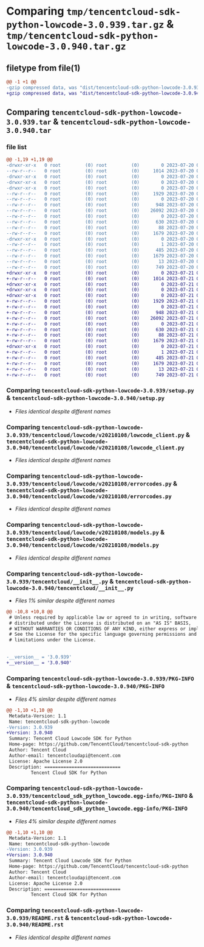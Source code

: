 # Comparing `tmp/tencentcloud-sdk-python-lowcode-3.0.939.tar.gz` & `tmp/tencentcloud-sdk-python-lowcode-3.0.940.tar.gz`

## filetype from file(1)

```diff
@@ -1 +1 @@
-gzip compressed data, was "dist/tencentcloud-sdk-python-lowcode-3.0.939.tar", last modified: Thu Jul 20 00:27:02 2023, max compression
+gzip compressed data, was "dist/tencentcloud-sdk-python-lowcode-3.0.940.tar", last modified: Fri Jul 21 00:45:15 2023, max compression
```

## Comparing `tencentcloud-sdk-python-lowcode-3.0.939.tar` & `tencentcloud-sdk-python-lowcode-3.0.940.tar`

### file list

```diff
@@ -1,19 +1,19 @@
-drwxr-xr-x   0 root         (0) root         (0)        0 2023-07-20 00:27:02.000000 tencentcloud-sdk-python-lowcode-3.0.939/
--rw-r--r--   0 root         (0) root         (0)     1014 2023-07-20 00:27:02.000000 tencentcloud-sdk-python-lowcode-3.0.939/setup.py
-drwxr-xr-x   0 root         (0) root         (0)        0 2023-07-20 00:27:02.000000 tencentcloud-sdk-python-lowcode-3.0.939/tencentcloud/
-drwxr-xr-x   0 root         (0) root         (0)        0 2023-07-20 00:27:02.000000 tencentcloud-sdk-python-lowcode-3.0.939/tencentcloud/lowcode/
-drwxr-xr-x   0 root         (0) root         (0)        0 2023-07-20 00:27:02.000000 tencentcloud-sdk-python-lowcode-3.0.939/tencentcloud/lowcode/v20210108/
--rw-r--r--   0 root         (0) root         (0)     1929 2023-07-20 00:27:02.000000 tencentcloud-sdk-python-lowcode-3.0.939/tencentcloud/lowcode/v20210108/lowcode_client.py
--rw-r--r--   0 root         (0) root         (0)        0 2023-07-20 00:27:02.000000 tencentcloud-sdk-python-lowcode-3.0.939/tencentcloud/lowcode/v20210108/__init__.py
--rw-r--r--   0 root         (0) root         (0)      948 2023-07-20 00:27:02.000000 tencentcloud-sdk-python-lowcode-3.0.939/tencentcloud/lowcode/v20210108/errorcodes.py
--rw-r--r--   0 root         (0) root         (0)    26092 2023-07-20 00:27:02.000000 tencentcloud-sdk-python-lowcode-3.0.939/tencentcloud/lowcode/v20210108/models.py
--rw-r--r--   0 root         (0) root         (0)        0 2023-07-20 00:27:02.000000 tencentcloud-sdk-python-lowcode-3.0.939/tencentcloud/lowcode/__init__.py
--rw-r--r--   0 root         (0) root         (0)      630 2023-07-20 00:27:02.000000 tencentcloud-sdk-python-lowcode-3.0.939/tencentcloud/__init__.py
--rw-r--r--   0 root         (0) root         (0)       88 2023-07-20 00:27:02.000000 tencentcloud-sdk-python-lowcode-3.0.939/setup.cfg
--rw-r--r--   0 root         (0) root         (0)     1679 2023-07-20 00:27:02.000000 tencentcloud-sdk-python-lowcode-3.0.939/PKG-INFO
-drwxr-xr-x   0 root         (0) root         (0)        0 2023-07-20 00:27:02.000000 tencentcloud-sdk-python-lowcode-3.0.939/tencentcloud_sdk_python_lowcode.egg-info/
--rw-r--r--   0 root         (0) root         (0)        1 2023-07-20 00:27:02.000000 tencentcloud-sdk-python-lowcode-3.0.939/tencentcloud_sdk_python_lowcode.egg-info/dependency_links.txt
--rw-r--r--   0 root         (0) root         (0)      485 2023-07-20 00:27:02.000000 tencentcloud-sdk-python-lowcode-3.0.939/tencentcloud_sdk_python_lowcode.egg-info/SOURCES.txt
--rw-r--r--   0 root         (0) root         (0)     1679 2023-07-20 00:27:02.000000 tencentcloud-sdk-python-lowcode-3.0.939/tencentcloud_sdk_python_lowcode.egg-info/PKG-INFO
--rw-r--r--   0 root         (0) root         (0)       13 2023-07-20 00:27:02.000000 tencentcloud-sdk-python-lowcode-3.0.939/tencentcloud_sdk_python_lowcode.egg-info/top_level.txt
--rw-r--r--   0 root         (0) root         (0)      749 2023-07-20 00:27:02.000000 tencentcloud-sdk-python-lowcode-3.0.939/README.rst
+drwxr-xr-x   0 root         (0) root         (0)        0 2023-07-21 00:45:15.000000 tencentcloud-sdk-python-lowcode-3.0.940/
+-rw-r--r--   0 root         (0) root         (0)     1014 2023-07-21 00:45:15.000000 tencentcloud-sdk-python-lowcode-3.0.940/setup.py
+drwxr-xr-x   0 root         (0) root         (0)        0 2023-07-21 00:45:15.000000 tencentcloud-sdk-python-lowcode-3.0.940/tencentcloud/
+drwxr-xr-x   0 root         (0) root         (0)        0 2023-07-21 00:45:15.000000 tencentcloud-sdk-python-lowcode-3.0.940/tencentcloud/lowcode/
+drwxr-xr-x   0 root         (0) root         (0)        0 2023-07-21 00:45:15.000000 tencentcloud-sdk-python-lowcode-3.0.940/tencentcloud/lowcode/v20210108/
+-rw-r--r--   0 root         (0) root         (0)     1929 2023-07-21 00:45:15.000000 tencentcloud-sdk-python-lowcode-3.0.940/tencentcloud/lowcode/v20210108/lowcode_client.py
+-rw-r--r--   0 root         (0) root         (0)        0 2023-07-21 00:45:15.000000 tencentcloud-sdk-python-lowcode-3.0.940/tencentcloud/lowcode/v20210108/__init__.py
+-rw-r--r--   0 root         (0) root         (0)      948 2023-07-21 00:45:15.000000 tencentcloud-sdk-python-lowcode-3.0.940/tencentcloud/lowcode/v20210108/errorcodes.py
+-rw-r--r--   0 root         (0) root         (0)    26092 2023-07-21 00:45:15.000000 tencentcloud-sdk-python-lowcode-3.0.940/tencentcloud/lowcode/v20210108/models.py
+-rw-r--r--   0 root         (0) root         (0)        0 2023-07-21 00:45:15.000000 tencentcloud-sdk-python-lowcode-3.0.940/tencentcloud/lowcode/__init__.py
+-rw-r--r--   0 root         (0) root         (0)      630 2023-07-21 00:45:15.000000 tencentcloud-sdk-python-lowcode-3.0.940/tencentcloud/__init__.py
+-rw-r--r--   0 root         (0) root         (0)       88 2023-07-21 00:45:15.000000 tencentcloud-sdk-python-lowcode-3.0.940/setup.cfg
+-rw-r--r--   0 root         (0) root         (0)     1679 2023-07-21 00:45:15.000000 tencentcloud-sdk-python-lowcode-3.0.940/PKG-INFO
+drwxr-xr-x   0 root         (0) root         (0)        0 2023-07-21 00:45:15.000000 tencentcloud-sdk-python-lowcode-3.0.940/tencentcloud_sdk_python_lowcode.egg-info/
+-rw-r--r--   0 root         (0) root         (0)        1 2023-07-21 00:45:15.000000 tencentcloud-sdk-python-lowcode-3.0.940/tencentcloud_sdk_python_lowcode.egg-info/dependency_links.txt
+-rw-r--r--   0 root         (0) root         (0)      485 2023-07-21 00:45:15.000000 tencentcloud-sdk-python-lowcode-3.0.940/tencentcloud_sdk_python_lowcode.egg-info/SOURCES.txt
+-rw-r--r--   0 root         (0) root         (0)     1679 2023-07-21 00:45:15.000000 tencentcloud-sdk-python-lowcode-3.0.940/tencentcloud_sdk_python_lowcode.egg-info/PKG-INFO
+-rw-r--r--   0 root         (0) root         (0)       13 2023-07-21 00:45:15.000000 tencentcloud-sdk-python-lowcode-3.0.940/tencentcloud_sdk_python_lowcode.egg-info/top_level.txt
+-rw-r--r--   0 root         (0) root         (0)      749 2023-07-21 00:45:15.000000 tencentcloud-sdk-python-lowcode-3.0.940/README.rst
```

### Comparing `tencentcloud-sdk-python-lowcode-3.0.939/setup.py` & `tencentcloud-sdk-python-lowcode-3.0.940/setup.py`

 * *Files identical despite different names*

### Comparing `tencentcloud-sdk-python-lowcode-3.0.939/tencentcloud/lowcode/v20210108/lowcode_client.py` & `tencentcloud-sdk-python-lowcode-3.0.940/tencentcloud/lowcode/v20210108/lowcode_client.py`

 * *Files identical despite different names*

### Comparing `tencentcloud-sdk-python-lowcode-3.0.939/tencentcloud/lowcode/v20210108/errorcodes.py` & `tencentcloud-sdk-python-lowcode-3.0.940/tencentcloud/lowcode/v20210108/errorcodes.py`

 * *Files identical despite different names*

### Comparing `tencentcloud-sdk-python-lowcode-3.0.939/tencentcloud/lowcode/v20210108/models.py` & `tencentcloud-sdk-python-lowcode-3.0.940/tencentcloud/lowcode/v20210108/models.py`

 * *Files identical despite different names*

### Comparing `tencentcloud-sdk-python-lowcode-3.0.939/tencentcloud/__init__.py` & `tencentcloud-sdk-python-lowcode-3.0.940/tencentcloud/__init__.py`

 * *Files 1% similar despite different names*

```diff
@@ -10,8 +10,8 @@
 # Unless required by applicable law or agreed to in writing, software
 # distributed under the License is distributed on an "AS IS" BASIS,
 # WITHOUT WARRANTIES OR CONDITIONS OF ANY KIND, either express or implied.
 # See the License for the specific language governing permissions and
 # limitations under the License.
 
 
-__version__ = '3.0.939'
+__version__ = '3.0.940'
```

### Comparing `tencentcloud-sdk-python-lowcode-3.0.939/PKG-INFO` & `tencentcloud-sdk-python-lowcode-3.0.940/PKG-INFO`

 * *Files 4% similar despite different names*

```diff
@@ -1,10 +1,10 @@
 Metadata-Version: 1.1
 Name: tencentcloud-sdk-python-lowcode
-Version: 3.0.939
+Version: 3.0.940
 Summary: Tencent Cloud Lowcode SDK for Python
 Home-page: https://github.com/TencentCloud/tencentcloud-sdk-python
 Author: Tencent Cloud
 Author-email: tencentcloudapi@tencent.com
 License: Apache License 2.0
 Description: ============================
         Tencent Cloud SDK for Python
```

### Comparing `tencentcloud-sdk-python-lowcode-3.0.939/tencentcloud_sdk_python_lowcode.egg-info/PKG-INFO` & `tencentcloud-sdk-python-lowcode-3.0.940/tencentcloud_sdk_python_lowcode.egg-info/PKG-INFO`

 * *Files 4% similar despite different names*

```diff
@@ -1,10 +1,10 @@
 Metadata-Version: 1.1
 Name: tencentcloud-sdk-python-lowcode
-Version: 3.0.939
+Version: 3.0.940
 Summary: Tencent Cloud Lowcode SDK for Python
 Home-page: https://github.com/TencentCloud/tencentcloud-sdk-python
 Author: Tencent Cloud
 Author-email: tencentcloudapi@tencent.com
 License: Apache License 2.0
 Description: ============================
         Tencent Cloud SDK for Python
```

### Comparing `tencentcloud-sdk-python-lowcode-3.0.939/README.rst` & `tencentcloud-sdk-python-lowcode-3.0.940/README.rst`

 * *Files identical despite different names*

